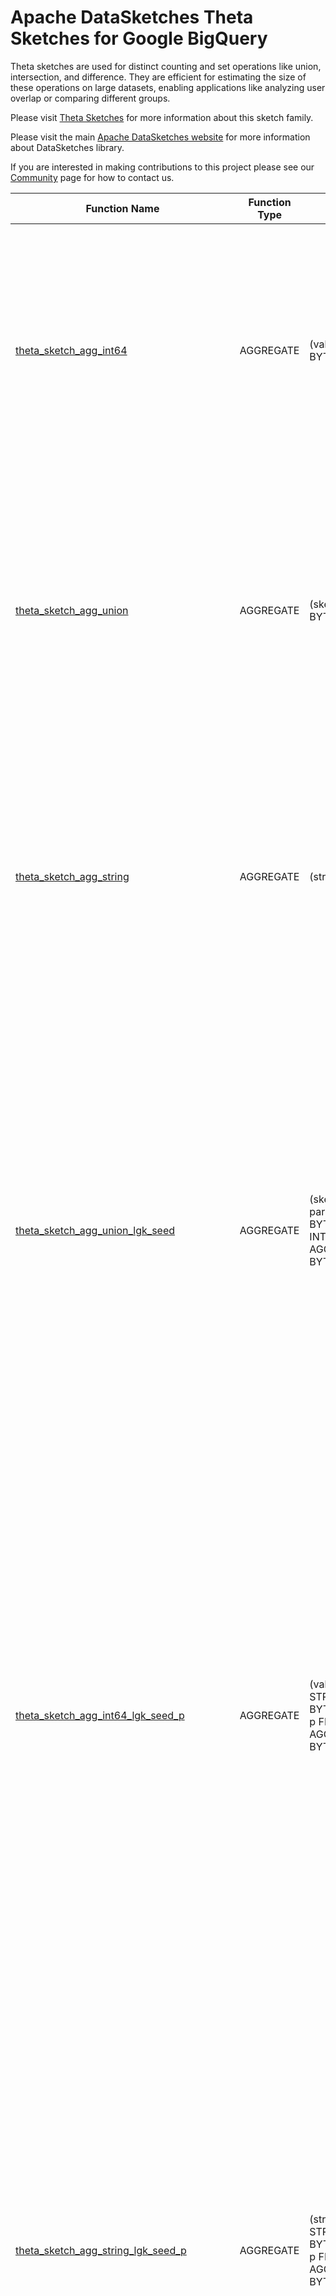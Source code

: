 <!--
    Licensed to the Apache Software Foundation (ASF) under one
    or more contributor license agreements.  See the NOTICE file
    distributed with this work for additional information
    regarding copyright ownership.  The ASF licenses this file
    to you under the Apache License, Version 2.0 (the
    "License"); you may not use this file except in compliance
    with the License.  You may obtain a copy of the License at

      http://www.apache.org/licenses/LICENSE-2.0

    Unless required by applicable law or agreed to in writing,
    software distributed under the License is distributed on an
    "AS IS" BASIS, WITHOUT WARRANTIES OR CONDITIONS OF ANY
    KIND, either express or implied.  See the License for the
    specific language governing permissions and limitations
    under the License.
-->

# Apache DataSketches Theta Sketches for Google BigQuery

Theta sketches are used for distinct counting and set operations like union,
intersection, and difference. They are efficient for estimating the size of
these operations on large datasets, enabling applications like analyzing user
overlap or comparing different groups.

Please visit 
[Theta Sketches](https://datasketches.apache.org/docs/Theta/ThetaSketches.html) 
for more information about this sketch family.

Please visit the main 
[Apache DataSketches website](https://datasketches.apache.org) 
for more information about DataSketches library.

If you are interested in making contributions to this project please see our 
[Community](https://datasketches.apache.org/docs/Community/) 
page for how to contact us.

| Function Name | Function Type | Signature | Description |
|---|---|---|---|
| [theta_sketch_agg_int64](theta_sketch_agg_int64.sqlx) | AGGREGATE | (value INT64) -> BYTES | Creates a sketch that represents the cardinality of the given INT64 column.\<br\>  \<br\>Param value: the INT64 column of identifiers.\<br\>Defaults: lg\_k = 12, seed = 9001, p = 1.0.\<br\>Returns: a Compact, Compressed Theta Sketch, as BYTES.  |
| [theta_sketch_agg_union](theta_sketch_agg_union.sqlx) | AGGREGATE | (sketch BYTES) -> BYTES | Creates a sketch that represents the union of the given column of sketches.\<br\>\<br\>Param sketch: the column of sketches. Each as BYTES.\<br\>Defaults: lg\_k = 12, seed = 9001.\<br\>Returns: a Compact, Compressed Theta Sketch, as BYTES. |
| [theta_sketch_agg_string](theta_sketch_agg_string.sqlx) | AGGREGATE | (str STRING) -> BYTES | Creates a sketch that represents the cardinality of the given STRING column.\<br\>  \<br\>Param str: the STRING column of identifiers.\<br\>Defaults: lg\_k = 12, seed = 9001, p = 1.0.\<br\>Returns: a Compact, Compressed Theta Sketch, as BYTES.  |
| [theta_sketch_agg_union_lgk_seed](theta_sketch_agg_union_lgk_seed.sqlx) | AGGREGATE | (sketch BYTES, params STRUCT<lg_k BYTEINT, seed INT64> NOT AGGREGATE) -> BYTES | Creates a sketch that represents the union of the given column of sketches.\<br\>\<br\>Param sketch: the column of sketches. Each as BYTES.\<br\>Param lg\_k: the sketch accuracy/size parameter as a BYTEINT in the range \[4, 26\].\<br\>Param seed: This is used to confirm that the given sketches were configured with the correct seed.\<br\>Returns: a Compact, Compressed Theta Sketch, as BYTES. |
| [theta_sketch_agg_int64_lgk_seed_p](theta_sketch_agg_int64_lgk_seed_p.sqlx) | AGGREGATE | (value INT64, params STRUCT<lg_k BYTEINT, seed INT64, p FLOAT64> NOT AGGREGATE) -> BYTES | Creates a sketch that represents the cardinality of the given INT64 column.\<br\>\<br\>Param value: the INT64 column of identifiers.\<br\>Param lg\_k: the sketch accuracy/size parameter as a BYTEINT in the range \[4, 26\]. A NULL specifies the default of 12.\<br\>Param seed: the seed to be used by the underlying hash function. A NULL specifies the default of 9001.\<br\>Param p: up\-front sampling probability. A NULL specifies the default of 1.0.\<br\>Returns: a Compact, Compressed Theta Sketch, as BYTES. |
| [theta_sketch_agg_string_lgk_seed_p](theta_sketch_agg_string_lgk_seed_p.sqlx) | AGGREGATE | (str STRING, params STRUCT<lg_k BYTEINT, seed INT64, p FLOAT64> NOT AGGREGATE) -> BYTES | Creates a sketch that represents the cardinality of the given STRING column.\<br\>\<br\>Param str: the STRING column of identifiers.\<br\>Param lg\_k: the sketch accuracy/size parameter as a BYTEINT in the range \[4, 26\]. A NULL specifies the default of 12.\<br\>Param seed: the seed to be used by the underlying hash function. A NULL specifies the default of 9001.\<br\>Param p: up\-front sampling probability. A NULL specifies the default of 1.0.\<br\>Returns: a Compact, Compressed Theta Sketch, as BYTES. |
| [theta_sketch_get_estimate](theta_sketch_get_estimate.sqlx) | SCALAR | (sketch BYTES) -> FLOAT64 | Gets cardinality estimate and bounds from given sketch.\<br\>  \<br\>Param sketch: The given sketch to query as BYTES.\<br\>Defaults: seed = 9001.\<br\>Returns: a FLOAT64 value as the cardinality estimate. |
| [theta_sketch_to_string](theta_sketch_to_string.sqlx) | SCALAR | (sketch BYTES) -> STRING | Returns a summary string that represents the state of the given sketch.\<br\>\<br\>Param sketch: the given sketch as BYTES.\<br\>Defaults: seed = 9001.\<br\>Returns: a STRING that represents the state of the given sketch. |
| [theta_sketch_get_num_retained](theta_sketch_get_num_retained.sqlx) | SCALAR | (sketch BYTES) -> INT | Returns the number of retained entries in the given sketch.\<br\>  \<br\>Param sketch: The given sketch to query as BYTES.\<br\>Defaults: seed = 9001.\<br\>Returns: number of retained entries as INT. |
| [theta_sketch_get_theta](theta_sketch_get_theta.sqlx) | SCALAR | (sketch BYTES) -> FLOAT64 | Returns theta \(effective sampling rate\) as a fraction from 0 to 1.\<br\>  \<br\>Param sketch: The given sketch to query as BYTES.\<br\>Defaults: seed = 9001.\<br\>Returns: theta as FLOAT64. |
| [theta_sketch_get_num_retained_seed](theta_sketch_get_num_retained_seed.sqlx) | SCALAR | (sketch BYTES, seed INT64) -> INT | Returns the number of retained entries in the given sketch.\<br\>  \<br\>Param sketch: The given sketch to query as BYTES.\<br\>Param seed: This is used to confirm that the given sketch was configured with the correct seed.\<br\>Returns: number of retained entries as INT. |
| [theta_sketch_get_estimate_seed](theta_sketch_get_estimate_seed.sqlx) | SCALAR | (sketch BYTES, seed INT64) -> FLOAT64 | Gets cardinality estimate and bounds from given sketch.\<br\>  \<br\>Param sketch: The given sketch to query as BYTES.\<br\>Param seed: This is used to confirm that the given sketch was configured with the correct seed.\<br\>Returns: a FLOAT64 value as the cardinality estimate. |
| [theta_sketch_to_string_seed](theta_sketch_to_string_seed.sqlx) | SCALAR | (sketch BYTES, seed INT64) -> STRING | Returns a summary string that represents the state of the given sketch.\<br\>\<br\>Param sketch: the given sketch as BYTES.\<br\>Param seed: This is used to confirm that the given sketch was configured with the correct seed.\<br\>Returns: a STRING that represents the state of the given sketch. |
| [theta_sketch_get_theta_seed](theta_sketch_get_theta_seed.sqlx) | SCALAR | (sketch BYTES, seed INT64) -> FLOAT64 | Returns theta \(effective sampling rate\) as a fraction from 0 to 1.\<br\>  \<br\>Param sketch: The given sketch to query as BYTES.\<br\>Param seed: This is used to confirm that the given sketch was configured with the correct seed.\<br\>Returns: theta as FLOAT64. |
| [theta_sketch_intersection](theta_sketch_intersection.sqlx) | SCALAR | (sketchA BYTES, sketchB BYTES) -> BYTES | Computes a sketch that represents the scalar intersection of the two given sketches.\<br\>\<br\>Param sketchA: the first sketch as BYTES.\<br\>Param sketchB: the second sketch as BYTES.\<br\>Defaults: seed = 9001.\<br\>Returns: a Compact, Compressed Theta Sketch, as BYTES. |
| [theta_sketch_union](theta_sketch_union.sqlx) | SCALAR | (sketchA BYTES, sketchB BYTES) -> BYTES | Computes a sketch that represents the scalar union of the two given sketches.\<br\>\<br\>Param sketchA: the first sketch as BYTES.\<br\>Param sketchB: the second sketch as BYTES.\<br\>Defaults: lg\_k = 12, seed = 9001.\<br\>Returns: a Compact, Compressed Theta Sketch, as BYTES. |
| [theta_sketch_a_not_b](theta_sketch_a_not_b.sqlx) | SCALAR | (sketchA BYTES, sketchB BYTES) -> BYTES | Computes a sketch that represents the scalar set difference: sketchA and not sketchB.\<br\>\<br\>Param sketchA: the first sketch "A" as bytes.\<br\>Param sketchB: the second sketch "B" as bytes.\<br\>Defaults: seed = 9001.\<br\>Returns: a Compact, Compressed Theta Sketch, as BYTES. |
| [theta_sketch_intersection_seed](theta_sketch_intersection_seed.sqlx) | SCALAR | (sketchA BYTES, sketchB BYTES, seed INT64) -> BYTES | Computes a sketch that represents the scalar intersection of the two given sketches.\<br\>\<br\>Param sketchA: the first sketch as BYTES.\<br\>Param sketchB: the second sketch as BYTES.\<br\>Param seed: This is used to confirm that the given sketches were configured with the correct seed.\<br\>Returns: a Compact, Compressed Theta Sketch, as BYTES. |
| [theta_sketch_a_not_b_seed](theta_sketch_a_not_b_seed.sqlx) | SCALAR | (sketchA BYTES, sketchB BYTES, seed INT64) -> BYTES | Computes a sketch that represents the scalar set difference: sketchA and not sketchB.\<br\>\<br\>Param sketchA: the first sketch "A" as bytes.\<br\>Param sketchB: the second sketch "B" as bytes.\<br\>Param seed: This is used to confirm that the given sketches were configured with the correct seed.\<br\>Returns: a Compact, Compressed Theta Sketch, as BYTES. |
| [theta_sketch_union_lgk_seed](theta_sketch_union_lgk_seed.sqlx) | SCALAR | (sketchA BYTES, sketchB BYTES, lg_k BYTEINT, seed INT64) -> BYTES | Computes a sketch that represents the scalar union of the two given sketches.\<br\>\<br\>Param sketchA: the first sketch as BYTES.\<br\>Param sketchB: the second sketch as BYTES.\<br\>Param lg\_k: the sketch accuracy/size parameter as an integer in the range \[4, 26\].\<br\>Param seed: This is used to confirm that the given sketches were configured with the correct seed.\<br\>Returns: a Compact, Compressed Theta Sketch, as BYTES. |
| [theta_sketch_get_estimate_and_bounds](theta_sketch_get_estimate_and_bounds.sqlx) | SCALAR | (sketch BYTES, num_std_devs BYTEINT) -> STRUCT<estimate FLOAT64, lower_bound FLOAT64, upper_bound FLOAT64> | Gets cardinality estimate and bounds from given sketch.\<br\>\<br\>Param sketch: The given sketch to query as BYTES.\<br\>Param num\_std\_devs: The returned bounds will be based on the statistical confidence interval\<br\>  determined by the given number of standard deviations from the returned estimate.\<br\>  This number may be one of {1,2,3}, where 1 represents 68% confidence,\<br\>  2 represents 95% confidence and 3 represents 99.7% confidence.\<br\>  For example, if the given num\_std\_devs = 2 and the returned values are {1000, 990, 1010}\<br\>  that means that with 95% confidence, the true value lies within the range \[990, 1010\].\<br\>Defaults: seed = 9001.\<br\>Returns: a STRUCT with three FLOAT64 values as {estimate, lower\_bound, upper\_bound}. |
| [theta_sketch_jaccard_similarity](theta_sketch_jaccard_similarity.sqlx) | SCALAR | (sketchA BYTES, sketchB BYTES) -> STRUCT<lower_bound FLOAT64, estimate FLOAT64, upper_bound FLOAT64> | Computes the Jaccard similarity index with upper and lower bounds.\<br\>The Jaccard similarity index J\(A,B\) = \(A ^ B\)/\(A U B\) is used to measure how similar the two sketches are to each other.\<br\>If J = 1.0, the sketches are considered equal. If J = 0, the two sketches are disjoint.\<br\>A Jaccard of .95 means the overlap between the two sets is 95% of the union of the two sets.\<br\>\<br\>Param sketchA: the first sketch as bytes.\<br\>Param sketchB: the second sketch as bytes.\<br\>Defaults: seed = 9001.\<br\>Returns: a STRUCT with three FLOAT64 values {lower\_bound, estimate, upper\_bound} of the Jaccard index. |
| [theta_sketch_get_estimate_and_bounds_seed](theta_sketch_get_estimate_and_bounds_seed.sqlx) | SCALAR | (sketch BYTES, num_std_devs BYTEINT, seed INT64) -> STRUCT<estimate FLOAT64, lower_bound FLOAT64, upper_bound FLOAT64> | Gets cardinality estimate and bounds from given sketch.\<br\>\<br\>Param sketch: The given sketch to query as BYTES.\<br\>Param num\_std\_devs: The returned bounds will be based on the statistical confidence interval\<br\>  determined by the given number of standard deviations from the returned estimate.\<br\>  This number may be one of {1,2,3}, where 1 represents 68% confidence,\<br\>  2 represents 95% confidence and 3 represents 99.7% confidence.\<br\>  For example, if the given num\_std\_devs = 2 and the returned values are {1000, 990, 1010}\<br\>  that means that with 95% confidence, the true value lies within the range \[990, 1010\].\<br\>Param seed: This is used to confirm that the given sketch was configured with the correct seed.\<br\>Returns: a STRUCT with three FLOAT64 values as {estimate, lower\_bound, upper\_bound}. |
| [theta_sketch_jaccard_similarity_seed](theta_sketch_jaccard_similarity_seed.sqlx) | SCALAR | (sketchA BYTES, sketchB BYTES, seed INT64) -> STRUCT<lower_bound FLOAT64, estimate FLOAT64, upper_bound FLOAT64> | Computes the Jaccard similarity index with upper and lower bounds.\<br\>The Jaccard similarity index J\(A,B\) = \(A ^ B\)/\(A U B\) is used to measure how similar the two sketches are to each other.\<br\>If J = 1.0, the sketches are considered equal. If J = 0, the two sketches are disjoint.\<br\>A Jaccard of .95 means the overlap between the two sets is 95% of the union of the two sets.\<br\>\<br\>Param sketchA: the first sketch as bytes.\<br\>Param sketchB: the second sketch as bytes.\<br\>Param seed: This is used to confirm that the given sketches were configured with the correct seed.\<br\>Returns: a STRUCT with three FLOAT64 values {lower\_bound, estimate, upper\_bound} of the Jaccard index. |

**Examples:**

```sql

# using defaults
create or replace table `$BQ_DATASET`.theta_sketch(sketch bytes);

insert into `$BQ_DATASET`.theta_sketch
(select `$BQ_DATASET`.theta_sketch_agg_int64(value) from unnest(GENERATE_ARRAY(1, 10000, 1)) as value);
insert into `$BQ_DATASET`.theta_sketch
(select `$BQ_DATASET`.theta_sketch_agg_int64(value) from unnest(GENERATE_ARRAY(100000, 110000, 1)) as value);

# expected about 20000
select `$BQ_DATASET`.theta_sketch_get_estimate_and_bounds(
  `$BQ_DATASET`.theta_sketch_agg_union(sketch),
  2
) from `$BQ_DATASET`.theta_sketch;

# expected estimate about 20000
select `$BQ_DATASET`.theta_sketch_to_string(
  `$BQ_DATASET`.theta_sketch_agg_union(sketch)
) from `$BQ_DATASET`.theta_sketch;

select `$BQ_DATASET`.theta_sketch_get_theta(
  `$BQ_DATASET`.theta_sketch_agg_union(sketch)
) from `$BQ_DATASET`.theta_sketch;

select `$BQ_DATASET`.theta_sketch_get_num_retained(
  `$BQ_DATASET`.theta_sketch_agg_union(sketch)
) from `$BQ_DATASET`.theta_sketch;

drop table `$BQ_DATASET`.theta_sketch;

# using full signatures
create or replace table `$BQ_DATASET`.theta_sketch(sketch bytes);

insert into `$BQ_DATASET`.theta_sketch
(select `$BQ_DATASET`.theta_sketch_agg_int64_lgk_seed_p(value, struct<int, int, float64>(14, 111, 0.9)) from unnest(GENERATE_ARRAY(1, 10000, 1)) as value);
insert into `$BQ_DATASET`.theta_sketch
(select `$BQ_DATASET`.theta_sketch_agg_int64_lgk_seed_p(value, struct<int, int, float64>(14, 111, 0.9)) from unnest(GENERATE_ARRAY(100000, 110000, 1)) as value);

# expected about 20000
select `$BQ_DATASET`.theta_sketch_get_estimate_and_bounds_seed(
  `$BQ_DATASET`.theta_sketch_agg_union_lgk_seed(sketch, struct<int, int>(10, 111)),
  2,
  111
) from `$BQ_DATASET`.theta_sketch;

# expected estimate about 20000
select `$BQ_DATASET`.theta_sketch_to_string_seed(
  `$BQ_DATASET`.theta_sketch_agg_union_lgk_seed(sketch, struct<int, int>(10, 111)),
  111
) from `$BQ_DATASET`.theta_sketch;

select `$BQ_DATASET`.theta_sketch_get_theta_seed(
  `$BQ_DATASET`.theta_sketch_agg_union_lgk_seed(sketch, struct<int, int>(10, 111)),
  111
) from `$BQ_DATASET`.theta_sketch;

select `$BQ_DATASET`.theta_sketch_get_num_retained_seed(
  `$BQ_DATASET`.theta_sketch_agg_union_lgk_seed(sketch, struct<int, int>(10, 111)),
  111
) from `$BQ_DATASET`.theta_sketch;

drop table `$BQ_DATASET`.theta_sketch;

# using defaults
# expected 5
select `$BQ_DATASET`.theta_sketch_get_estimate(
  `$BQ_DATASET`.theta_sketch_union(
    (select `$BQ_DATASET`.theta_sketch_agg_string(str) from unnest(["a", "b", "c"]) as str),
    (select `$BQ_DATASET`.theta_sketch_agg_string(str) from unnest(["c", "d", "e"]) as str)
  )
);

# full signatures
# expected 5
select `$BQ_DATASET`.theta_sketch_get_estimate_seed(
  `$BQ_DATASET`.theta_sketch_union_lgk_seed(
    (select `$BQ_DATASET`.theta_sketch_agg_string_lgk_seed_p(str, struct<int, int, float64>(10, 111, 0.999)) from unnest(["a", "b", "c"]) as str),
    (select `$BQ_DATASET`.theta_sketch_agg_string_lgk_seed_p(str, struct<int, int, float64>(10, 111, 0.999)) from unnest(["c", "d", "e"]) as str),
    10,
    111
  ),
  111
);

# using defaults
# expected 1
select `$BQ_DATASET`.theta_sketch_get_estimate(
  `$BQ_DATASET`.theta_sketch_intersection(
    (select `$BQ_DATASET`.theta_sketch_agg_string(str) from unnest(["a", "b", "c"]) as str),
    (select `$BQ_DATASET`.theta_sketch_agg_string(str) from unnest(["c", "d", "e"]) as str)
  )
);

# full signatures
# expected 1
select `$BQ_DATASET`.theta_sketch_get_estimate_seed(
  `$BQ_DATASET`.theta_sketch_intersection_seed(
    (select `$BQ_DATASET`.theta_sketch_agg_string_lgk_seed_p(str, struct<int, int, float64>(10, 111, 0.999)) from unnest(["a", "b", "c"]) as str),
    (select `$BQ_DATASET`.theta_sketch_agg_string_lgk_seed_p(str, struct<int, int, float64>(10, 111, 0.999)) from unnest(["c", "d", "e"]) as str),
    111
  ),
  111
);

# using defaults
# expected 2
select `$BQ_DATASET`.theta_sketch_get_estimate(
  `$BQ_DATASET`.theta_sketch_a_not_b(
    (select `$BQ_DATASET`.theta_sketch_agg_string(str) from unnest(["a", "b", "c"]) as str),
    (select `$BQ_DATASET`.theta_sketch_agg_string(str) from unnest(["c", "d", "e"]) as str)
  )
);

# full signatures
# expected 2
select `$BQ_DATASET`.theta_sketch_get_estimate_seed(
  `$BQ_DATASET`.theta_sketch_a_not_b_seed(
    (select `$BQ_DATASET`.theta_sketch_agg_string_lgk_seed_p(str, struct<int, int, float64>(10, 111, 0.999)) from unnest(["a", "b", "c"]) as str),
    (select `$BQ_DATASET`.theta_sketch_agg_string_lgk_seed_p(str, struct<int, int, float64>(10, 111, 0.999)) from unnest(["c", "d", "e"]) as str),
    111
  ),
  111
);

# using defaults
# expected 0.2
select `$BQ_DATASET`.theta_sketch_jaccard_similarity(
  (select `$BQ_DATASET`.theta_sketch_agg_string(str) from unnest(["a", "b", "c"]) as str),
  (select `$BQ_DATASET`.theta_sketch_agg_string(str) from unnest(["c", "d", "e"]) as str)
);

# using full signatures
# expected 0.2
select `$BQ_DATASET`.theta_sketch_jaccard_similarity_seed(
  (select `$BQ_DATASET`.theta_sketch_agg_string_lgk_seed_p(str, struct<int, int, float64>(10, 111, 0.999)) from unnest(["a", "b", "c"]) as str),
  (select `$BQ_DATASET`.theta_sketch_agg_string_lgk_seed_p(str, struct<int, int, float64>(10, 111, 0.999)) from unnest(["c", "d", "e"]) as str),
  111
);
```
